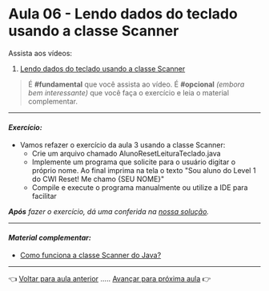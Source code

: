 # Aula 06 - Lendo dados do teclado usando a classe Scanner

Assista aos vídeos: 

  1. [Lendo dados do teclado usando a classe Scanner](https://www.youtube.com/embed/Z6Y8zupCKfk?start=53&end=1292)

> É **#fundamental** que você assista ao vídeo. É **#opcional** _(embora bem interessante)_ que você faça o exercício e leia o material complementar.

---

#### _Exercício:_

- Vamos refazer o exercício da aula 3 usando a classe Scanner:
  - Crie um arquivo chamado AlunoResetLeituraTeclado.java
  - Implemente um programa que solicite para o usuário digitar o próprio nome. Ao final imprima na tela o texto "Sou aluno do Level 1 do CWI Reset! Me chamo {SEU NOME}"
  - Compile e execute o programa manualmente ou utilize a IDE para facilitar

_**Após** fazer o exercício, dá uma conferida na [nossa solução](resolucao.md)._ 

---
#### _Material complementar:_

* [Como funciona a classe Scanner do Java?](https://www.devmedia.com.br/como-funciona-a-classe-scanner-do-java/28448)

---

👈 [Voltar para aula anterior](../aula05/aula.md) ..... [Avançar para próxima aula](../aula07/aula.md) 👉
